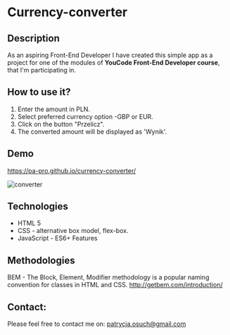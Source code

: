 # Currency-converter
## Description 
As an aspiring Front-End Developer I have created this simple app as a project for one of the modules of **YouCode Front-End Developer course**, that I'm participating in. 

## How to use it?

1. Enter the amount in PLN.
2. Select preferred currency option -GBP or EUR.
3. Click on the button "Przelicz".
4. The converted amount will be displayed as 'Wynik'.

## Demo
https://pa-pro.github.io/currency-converter/

![converter](https://user-images.githubusercontent.com/83086939/116903137-4c1e4700-ac3c-11eb-9050-ac45252c455e.gif)


## Technologies
- HTML 5
- CSS - alternative box model, flex-box.
- JavaScript - ES6+ Features

## Methodologies
BEM - The Block, Element, Modifier methodology is a popular naming convention for classes in HTML and CSS. 
http://getbem.com/introduction/

## Contact:
Please feel free to contact me on: patrycja.osuch@gmail.com
